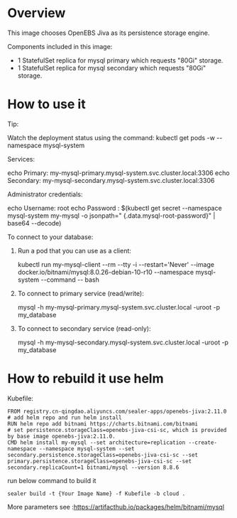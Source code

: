 # Overview

This image chooses OpenEBS Jiva as its persistence storage engine.

Components included in this image:

* 1 StatefulSet replica for mysql primary which requests "80Gi" storage.
* 1 StatefulSet replica for mysql secondary which requests "80Gi" storage.

# How to use it

Tip:

Watch the deployment status using the command: kubectl get pods -w --namespace mysql-system

Services:

echo Primary: my-mysql-primary.mysql-system.svc.cluster.local:3306 echo Secondary:
my-mysql-secondary.mysql-system.svc.cluster.local:3306

Administrator credentials:

echo Username: root echo Password : $(kubectl get secret --namespace mysql-system my-mysql -o jsonpath="
{.data.mysql-root-password}" | base64 --decode)

To connect to your database:

1. Run a pod that you can use as a client:

   kubectl run my-mysql-client --rm --tty -i --restart='Never' --image docker.io/bitnami/mysql:8.0.26-debian-10-r10
   --namespace mysql-system --command -- bash

2. To connect to primary service (read/write):

   mysql -h my-mysql-primary.mysql-system.svc.cluster.local -uroot -p my_database

3. To connect to secondary service (read-only):

   mysql -h my-mysql-secondary.mysql-system.svc.cluster.local -uroot -p my_database

# How to rebuild it use helm

Kubefile:

```shell
FROM registry.cn-qingdao.aliyuncs.com/sealer-apps/openebs-jiva:2.11.0
# add helm repo and run helm install
RUN helm repo add bitnami https://charts.bitnami.com/bitnami
# set persistence.storageClass=openebs-jiva-csi-sc, which is provided by base image openebs-jiva:2.11.0.
CMD helm install my-mysql --set architecture=replication --create-namespace --namespace mysql-system --set secondary.persistence.storageClass=openebs-jiva-csi-sc --set primary.persistence.storageClass=openebs-jiva-csi-sc --set secondary.replicaCount=1 bitnami/mysql --version 8.8.6
```

run below command to build it

```shell
sealer build -t {Your Image Name} -f Kubefile -b cloud .
```

More parameters see :https://artifacthub.io/packages/helm/bitnami/mysql